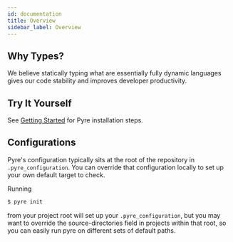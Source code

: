 ```yaml
---
id: documentation
title: Overview
sidebar_label: Overview
---
```


## Why Types?

We believe statically typing what are essentially fully dynamic languages gives our code
stability and improves developer productivity.


## Try It Yourself

See [Getting Started](installation.md) for Pyre installation steps.

## Configurations

Pyre's configuration typically sits at the root of the repository in `.pyre_configuration`.
You can override that configuration locally to set up your own default target to check.

Running
```bash
$ pyre init
```
from your project root will set up your `.pyre_configuration`, but you may want to override
the source-directories field in projects within that root, so you can easily run pyre on
different sets of default paths.
